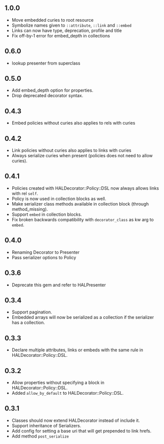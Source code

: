## 1.0.0
 * Move embedded curies to root resource
 * Symbolize names given to `::attribute`, `::link` and `::embed`
 * Links can now have type, deprecation, profile and title
 * Fix off-by-1 error for embed_depth in collections 
## 0.6.0
 * lookup presenter from superclass
## 0.5.0
 * Add embed_depth option for properties.
 * Drop deprecated decorator syntax.
## 0.4.3
 * Embed policies without curies also applies to rels with curies
## 0.4.2
 * Link policies without curies also applies to links with curies
 * Always serialize curies when present (policies does not need to allow curies).
## 0.4.1
 * Policies created with HALDecorator::Policy::DSL now always allows links with rel `self`.
 * Policy is now used in collection blocks as well.
 * Make serializer class methods available in collection block (through method_missing).
 * Support `embed` in collection blocks.
 * Fix broken backwards compatibility with `decorator_class` as kw arg to `embed`.
## 0.4.0
 * Renaming Decorator to Presenter
 * Pass serializer options to Policy
## 0.3.6
 * Deprecate this gem and refer to HALPresenter
## 0.3.4
 * Support pagination.
 * Embedded arrays will now be serialized as a collection if the serializer has a collection.
## 0.3.3
 * Declare multiple attributes, links or embeds with the same rule in HALDecorator::Policy::DSL.
## 0.3.2
 * Allow properties without specifying a block in HALDecorator::Policy::DSL.
 * Added `allow_by_default` to HALDecorator::Policy::DSL.
## 0.3.1
 * Classes should now extend HALDecorator instead of include it.
 * Support inheritance of Serializers.
 * Add config for setting a base uri that will get prepended to link hrefs.
 * Add method `post_serialize`
